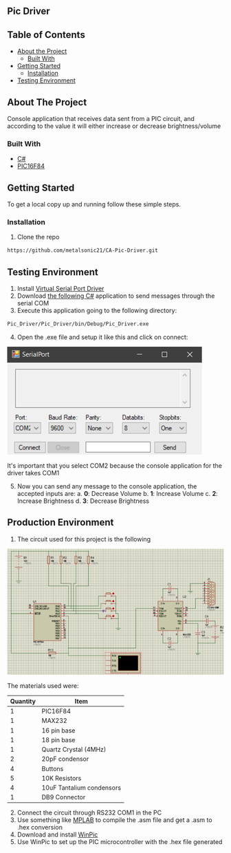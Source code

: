 ## Pic Driver

<!-- TABLE OF CONTENTS -->
## Table of Contents

* [About the Project](#about-the-project)
  * [Built With](#built-with)
* [Getting Started](#getting-started)
  * [Installation](#installation)
* [Testing Environment](#testing-environment)


<!-- ABOUT THE PROJECT -->
## About The Project
Console application that receives data sent from a PIC circuit, and according to the value it will either increase or decrease brightness/volume

### Built With

* [C#](https://docs.microsoft.com/en-us/dotnet/csharp/)
* [PIC16F84](https://www.boondog.com/tutorials/pic16F84/pic16f84.html)

<!-- GETTING STARTED -->
## Getting Started

To get a local copy up and running follow these simple steps.

### Installation
 
1. Clone the repo

```sh
https://github.com/metalsonic21/CA-Pic-Driver.git
```

<!-- USAGE EXAMPLES -->
## Testing Environment
1. Install [Virtual Serial Port Driver](https://www.virtual-serial-port.org/es/)
2. Download [the following C#](http://s000.tinyupload.com/?file_id=42623553392231652658) application to send messages through the serial COM 
3. Execute this application going to the following directory:

```sh
Pic_Driver/Pic_Driver/bin/Debug/Pic_Driver.exe
```
4. Open the .exe file and setup it like this and click on connect:

![Test](./images/test_example_1.png)

It's important that you select COM2 because the console application for the driver takes COM1

5. Now you can send any message to the console application, the accepted inputs are:
    a. **0**: Decrease Volume
    b. **1**: Increase Volume
    c. **2**: Increase Brightness
    d. **3**: Decrease Brightness

## Production Environment

1. The circuit used for this project is the following

![Circuit](./images/circuit.png)

The materials used were:

|**Quantity**|      **Item**           |
|------------|-------------------------|
|  1         |PIC16F84                 |
|  1         |MAX232                   |
|  1         |16 pin base              |
|  1         |18 pin base              |
|  1         |Quartz Crystal (4MHz)    |
|  2         |20pF condensor           |
|  4         |Buttons                  |
|  5         |10K Resistors            |
|  4         |10uF Tantalium condensors|
|  1         |DB9 Connector            |

2. Connect the circuit through RS232 COM1 in the PC
3. Use something like [MPLAB](https://www.microchip.com/mplab/compilers) to compile the .asm file and get a .asm to .hex conversion
4. Download and install [WinPic](https://www.winpic800.com) 
5. Use WinPic to set up the PIC microcontroller with the .hex file generated
